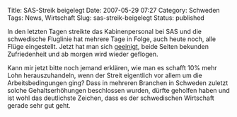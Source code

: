 Title: SAS-Streik beigelegt
Date: 2007-05-29 07:27
Category: Schweden
Tags: News, Wirtschaft
Slug: sas-streik-beigelegt
Status: published

In den letzten Tagen streikte das Kabinenpersonal bei SAS und die
schwedische Fluglinie hat mehrere Tage in Folge, auch heute noch, alle
Flüge eingestellt. Jetzt hat man sich
[geeinigt](http://www.sr.se/cgi-bin/ekot/artikel.asp?Artikel=1393373),
beide Seiten bekunden Zufriedenheit und ab morgen wird wieder geflogen.

Kann mir jetzt bitte noch jemand erklären, wie man es schafft 10% mehr
Lohn herauszuhandeln, wenn der Streit eigentlich vor allem um die
Arbeitsbedingungen ging? Dass in mehreren Branchen in Schweden zuletzt
solche Gehaltserhöhungen beschlossen wurden, dürfte geholfen haben und
ist wohl das deutlichste Zeichen, dass es der schwedischen Wirtschaft
gerade sehr gut geht.

